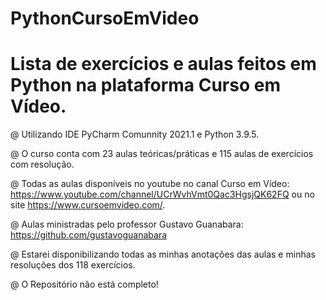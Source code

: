 # PythonCursoEmVideo

# Lista de exercícios e aulas feitos em Python na plataforma Curso em Vídeo.

@ Utilizando IDE PyCharm Comunnity 2021.1 e Python 3.9.5.

@ O curso conta com 23 aulas teóricas/práticas e 115 aulas de exercícios com resolução. 

@ Todas as aulas disponíveis no youtube no canal Curso em Vídeo: https://www.youtube.com/channel/UCrWvhVmt0Qac3HgsjQK62FQ ou no site https://www.cursoemvideo.com/.

@ Aulas ministradas pelo professor Gustavo Guanabara: https://github.com/gustavoguanabara

@ Estarei disponibilizando todas as minhas anotações das aulas e minhas resoluções dos 118 exercícios.

@ O Repositório não está completo!
